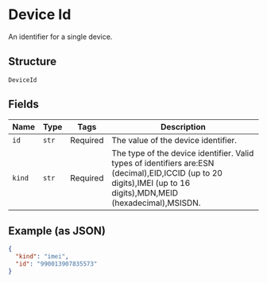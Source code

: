 
# Device Id

An identifier for a single device.

## Structure

`DeviceId`

## Fields

| Name | Type | Tags | Description |
|  --- | --- | --- | --- |
| `id` | `str` | Required | The value of the device identifier. |
| `kind` | `str` | Required | The type of the device identifier. Valid types of identifiers are:ESN (decimal),EID,ICCID (up to 20 digits),IMEI (up to 16 digits),MDN,MEID (hexadecimal),MSISDN. |

## Example (as JSON)

```json
{
  "kind": "imei",
  "id": "990013907835573"
}
```

